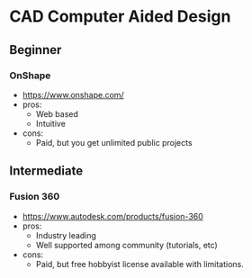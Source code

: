 # CAD Computer Aided Design

## Beginner

### OnShape

- https://www.onshape.com/
- pros:
  - Web based
  - Intuitive
- cons:
  - Paid, but you get unlimited public projects

## Intermediate

### Fusion 360

- https://www.autodesk.com/products/fusion-360
- pros:
  - Industry leading
  - Well supported among community (tutorials, etc)
- cons:
  - Paid, but free hobbyist license available with limitations.
